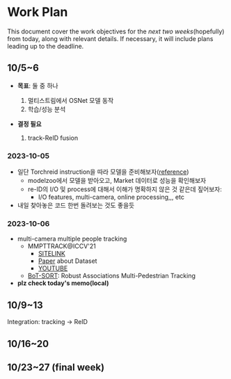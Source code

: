 # Work Plan

This document cover the work objectives for the *next two weeks*(hopefully) from today, along with relevant details. If necessary, it will include plans leading up to the deadline.

## 10/5~6

- **목표**: 둘 중 하나
  1. 멀티스트림에서 OSNet 모델 동작
  2. 학습/성능 분석

- **결정 필요**
  1. track-ReID fusion

### 2023-10-05

- 일단 Torchreid instruction을 따라 모델을 준비해보자([reference](./re-ID.model/Torchreid.md))
  - modelzoo에서 모델을 받아오고, Market 데이터로 성능을 확인해보자
  - re-ID의 I/O 및 process에 대해서 이해가 명확하지 않은 것 같은데 짚어보자:
    - I/O features, multi-camera, online processing,,, etc
- 내일 찾아놓은 코드 한번 돌려보는 것도 좋을듯

### 2023-10-06

- multi-camera multiple people tracking
  - MMPTTRACK@ICCV'21
    - [SITELINK](https://iccv2021-mmp.github.io/)
    - [Paper] about Dataset
    - [YOUTUBE](https://youtu.be/Hzw1__WYjVw?si=a1AhOJk3CoAjdbaP)
  - [BoT-SORT]: Robust Associations Multi-Pedestrian Tracking
- **plz check today's memo(local)**

## 10/9~13

Integration: tracking -> ReID

## 10/16~20

## 10/23~27 (final week)

[Paper]: https://arxiv.org/pdf/2111.15157.pdf
[BoT-SORT]: https://arxiv.org/pdf/2206.14651.pdf